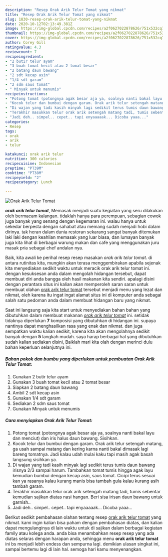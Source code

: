 ```yaml
---
description: "Resep Orak Arik Telur Tomat yang nikmat"
title: "Resep Orak Arik Telur Tomat yang nikmat"
slug: 1830-resep-orak-arik-telur-tomat-yang-nikmat
date: 2020-10-12T02:13:49.381Z
image: https://img-global.cpcdn.com/recipes/a2f0627022878626/751x532cq70/orak-arik-telur-tomat-foto-resep-utama.jpg
thumbnail: https://img-global.cpcdn.com/recipes/a2f0627022878626/751x532cq70/orak-arik-telur-tomat-foto-resep-utama.jpg
cover: https://img-global.cpcdn.com/recipes/a2f0627022878626/751x532cq70/orak-arik-telur-tomat-foto-resep-utama.jpg
author: Corey Gill
ratingvalue: 4.3
reviewcount: 7
recipeingredient:
- "2 butir telur ayam"
- "3 buah tomat kecil atau 2 tomat besar"
- "2 batang daun bawang"
- "2 sdt kecap asin"
- "1/4 sdt garam"
- "2 sdm saus tomat"
- " Minyak untuk menumis"
recipeinstructions:
- "Potong tomat (potongnya agak besar aja ya, soalnya nanti bakal layu dan menciut) dan iris halus daun bawang. Sisihkan."
- "Kocok telur dan bumbui dengan garam. Orak arik telur setengah matang, ga usah sampai matang dan kering karna nanti bakal dimasak lagi bareng tomatnya. Jadi kalau udah mulai kaku tapi masih agak basah langsung sisihkan ya."
- "Di wajan yang tadi kasih minyak lagi sedikit terus tumis daun bawang irisnya 2/3 sampai harum. Tambahkan tomat tumis hingga agak layu kemudian bumbui dengan kecap asin, saus tomat. Cicipi terus sesuai kan ya rasanya kalau kurang manis bisa tambah gula kalau kurang asih tambah garam."
- "Terakhir masukkan telur orak arik setengah matang tadi, tumis sebentar kemudian sajikan diatas nasi hangan. Beri sisa irisan daun bawang untuk garnish.."
- "Jadi deh.. simpel.. cepet.. tapi enyaaaaak... Dicoba yaaa..."
categories:
- Resep
tags:
- orak
- arik
- telur

katakunci: orak arik telur 
nutrition: 300 calories
recipecuisine: Indonesian
preptime: "PT39M"
cooktime: "PT38M"
recipeyield: "2"
recipecategory: Lunch

---
```



![Orak Arik Telur Tomat](https://img-global.cpcdn.com/recipes/a2f0627022878626/751x532cq70/orak-arik-telur-tomat-foto-resep-utama.jpg)

<b><i>orak arik telur tomat</i></b>, Memasak menjadi suatu kegiatan yang seru dilakukan oleh bermacam kalangan. tidaklah hanya para perempuan, sebagian cowok juga banyak yang senang dengan kegemaran ini. walau hanya untuk sekedar berpesta dengan sahabat atau memang sudah menjadi hobi dalam dirinya. tak heran dalam dunia restoran sekarang sangat banyak ditemukan laki laki dengan keahlian memasak yang luar biasa, dan lumayan banyak juga kita lihat di berbagai warung makan dan cafe yang menggunakan juru masak pria sebagai chef andalan nya.

Baik, kita awali ke perihal resep resep masakan <i>orak arik telur tomat</i>. di antara rutinitas kita, mungkin akan terasa menggembirakan apabila sejenak kita menyediakan sedikit waktu untuk meracik orak arik telur tomat ini. dengan kesuksesan anda dalam mengolah hidangan tersebut, dapat membuat diri anda bangga oleh hasil makanan kita sendiri. apalagi disini dengan perantara situs ini kalian akan memperoleh saran saran untuk membuat olahan <u>orak arik telur tomat</u> tersebut menjadi menu yang lezat dan nikmat, oleh karena itu ingat ingat alamat situs ini di komputer anda sebagai salah satu pedoman anda dalam membuat hidangan baru yang nikmat.




Saat ini langsung saja kita start untuk menyediakan bahan bahan yang dibutuhkan dalam membuat makanan <u><i>orak arik telur tomat</i></u> ini. setidak tidaknya diperlukan <b>7</b> komposisi yang dibutuhkan di hidangan ini. supaya nantinya dapat menghasilkan rasa yang enak dan nikmat. dan juga sempatkan waktu kalian sedikit, karena kita akan mengolahnya sedikit banyak dengan <b>5</b> langkah mudah. saya harap berbagai hal yang dibutuhkan sudah kalian sediakan disini, Baiklah mari kita olah dengan merinci dulu bahan keperluan selanjutnya ini.

<!--inarticleads1-->

##### Bahan pokok dan bumbu yang diperlukan untuk pembuatan Orak Arik Telur Tomat:

1. Gunakan 2 butir telur ayam
1. Gunakan 3 buah tomat kecil atau 2 tomat besar
1. Siapkan 2 batang daun bawang
1. Ambil 2 sdt kecap asin
1. Gunakan 1/4 sdt garam
1. Sediakan 2 sdm saus tomat
1. Gunakan  Minyak untuk menumis




<!--inarticleads2-->

##### Cara menyiapkan Orak Arik Telur Tomat:

1. Potong tomat (potongnya agak besar aja ya, soalnya nanti bakal layu dan menciut) dan iris halus daun bawang. Sisihkan.
1. Kocok telur dan bumbui dengan garam. Orak arik telur setengah matang, ga usah sampai matang dan kering karna nanti bakal dimasak lagi bareng tomatnya. Jadi kalau udah mulai kaku tapi masih agak basah langsung sisihkan ya.
1. Di wajan yang tadi kasih minyak lagi sedikit terus tumis daun bawang irisnya 2/3 sampai harum. Tambahkan tomat tumis hingga agak layu kemudian bumbui dengan kecap asin, saus tomat. Cicipi terus sesuai kan ya rasanya kalau kurang manis bisa tambah gula kalau kurang asih tambah garam.
1. Terakhir masukkan telur orak arik setengah matang tadi, tumis sebentar kemudian sajikan diatas nasi hangan. Beri sisa irisan daun bawang untuk garnish..
1. Jadi deh.. simpel.. cepet.. tapi enyaaaaak... Dicoba yaaa...




Berikut sedikit pembahasan olahan tentang resep <u>orak arik telur tomat</u> yang nikmat. kami ingin kalian bisa paham dengan pembahasan diatas, dan kalian dapat mengulanginya di lain waktu untuk di sajikan dalam berbagai kegiatan family atau kolega anda. anda bisa menambahkan resep resep yang ada diatas selaras dengan harapan anda, sehingga menu <b>orak arik telur tomat</b> ini bs menjadi lebih endess dan sempurna lagi. demikian ulasan singkat ini, sampai bertemu lagi di lain hal. semoga hari kamu menyenangkan.
